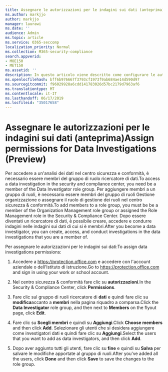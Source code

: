 ```yaml
---
title: Assegnare le autorizzazioni per le indagini sui dati (anteprima)
ms.author: markjjo
author: markjjo
manager: laurawi
ms.date: ''
audience: Admin
ms.topic: article
ms.service: O365-seccomp
localization_priority: Normal
ms.collection: M365-security-compliance
search.appverid:
- MOE150
- MET150
ms.assetid: ''
description: In questo articolo viene descritto come configurare le autorizzazioni necessarie per l'utilizzo dello strumento indagini dati in Microsoft 365.
ms.openlocfilehash: bff6b976667f3793cf1973f9ab684ae14d590d97
ms.sourcegitcommit: f96029928a6cdd141783026d57bc2179d7963af6
ms.translationtype: MT
ms.contentlocale: it-IT
ms.lasthandoff: 06/17/2019
ms.locfileid: "35017658"
---
```

# <a name="assign-permissions-for-data-investigations-preview"></a><span data-ttu-id="5db66-103">Assegnare le autorizzazioni per le indagini sui dati (anteprima)</span><span class="sxs-lookup"><span data-stu-id="5db66-103">Assign permissions for Data Investigations (Preview)</span></span>

<span data-ttu-id="5db66-104">Per accedere a un'analisi dei dati nel centro sicurezza e conformità, è necessario essere membri del gruppo di ruolo ricercatore di dati.</span><span class="sxs-lookup"><span data-stu-id="5db66-104">To access a data investigation in the security and compliance center, you need be a member of the Data Investigator role group.</span></span> <span data-ttu-id="5db66-105">Per aggiungere membri a un gruppo di ruoli, è necessario essere membri del gruppo di ruoli Gestione organizzazione o assegnare il ruolo di gestione dei ruoli nel centro sicurezza & conformità.</span><span class="sxs-lookup"><span data-stu-id="5db66-105">To add members to a role group, you must be be a member of the Organization Management role group or assigned the Role Management role in the Security & Compliance Center.</span></span> <span data-ttu-id="5db66-106">Dopo essere diventati un ricercatore di dati, è possibile creare, accedere e condurre indagini nelle indagini sui dati di cui si è membri.</span><span class="sxs-lookup"><span data-stu-id="5db66-106">After you become a data investigator, you can create, access, and conduct investigations in the data investigations that you are a member of.</span></span>

<span data-ttu-id="5db66-107">Per assegnare le autorizzazioni per le indagini sui dati:</span><span class="sxs-lookup"><span data-stu-id="5db66-107">To assign data investigations permissions:</span></span>

1. <span data-ttu-id="5db66-108">Accedere a https://protection.office.com e accedere con l'account aziendale o dell'Istituto di istruzione.</span><span class="sxs-lookup"><span data-stu-id="5db66-108">Go to https://protection.office.com and sign in using your work or school account.</span></span>

2. <span data-ttu-id="5db66-109">Nel centro sicurezza & conformità fare clic su **autorizzazioni**.</span><span class="sxs-lookup"><span data-stu-id="5db66-109">In the Security & Compliance Center, click **Permissions**.</span></span> 

3. <span data-ttu-id="5db66-110">Fare clic sul gruppo di ruoli ricercatore di **dati** e quindi fare clic su **modifica**accanto a **membri** nella pagina riquadro a comparsa.</span><span class="sxs-lookup"><span data-stu-id="5db66-110">Click the **Data Investigator** role group, and then next to **Members** on the flyout page, click **Edit**.</span></span>

4. <span data-ttu-id="5db66-111">Fare clic su **Scegli membri** e quindi su **Aggiungi**.</span><span class="sxs-lookup"><span data-stu-id="5db66-111">Click **Choose members** and then click **Add**.</span></span> <span data-ttu-id="5db66-112">Selezionare gli utenti che si desidera aggiungere come investigatori dati e quindi fare clic su **Aggiungi**.</span><span class="sxs-lookup"><span data-stu-id="5db66-112">Select the users that you want to add as data investigators, and then click **Add**.</span></span>

5. <span data-ttu-id="5db66-113">Dopo aver aggiunto tutti gli utenti, fare clic su **fine** e quindi su **Salva** per salvare le modifiche apportate al gruppo di ruoli.</span><span class="sxs-lookup"><span data-stu-id="5db66-113">After you've added all the users, click **Done** and then click **Save** to save the changes to the role group.</span></span>